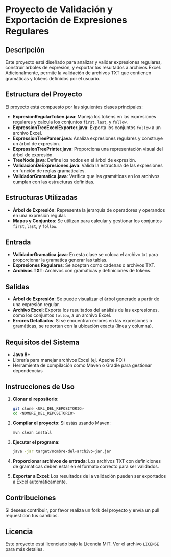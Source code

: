 
# Proyecto de Validación y Exportación de Expresiones Regulares

## Descripción
Este proyecto está diseñado para analizar y validar expresiones regulares, construir árboles de expresión, y exportar los resultados a archivos Excel. Adicionalmente, permite la validación de archivos TXT que contienen gramáticas y tokens definidos por el usuario.

## Estructura del Proyecto
El proyecto está compuesto por las siguientes clases principales:

- **ExpresionRegularToken.java**: Maneja los tokens en las expresiones regulares y calcula los conjuntos `first`, `last`, y `follow`.
- **ExpressionTreeExcelExporter.java**: Exporta los conjuntos `follow` a un archivo Excel.
- **ExpressionTreeParser.java**: Analiza expresiones regulares y construye un árbol de expresión.
- **ExpressionTreePrinter.java**: Proporciona una representación visual del árbol de expresión.
- **TreeNode.java**: Define los nodos en el árbol de expresión.
- **ValidacionDeExpresiones.java**: Valida la estructura de las expresiones en función de reglas gramaticales.
- **ValidadorGramatica.java**: Verifica que las gramáticas en los archivos cumplan con las estructuras definidas.

## Estructuras Utilizadas
- **Árbol de Expresión**: Representa la jerarquía de operadores y operandos en una expresión regular.
- **Mapas y Conjuntos**: Se utilizan para calcular y gestionar los conjuntos `first`, `last`, y `follow`.

## Entrada
- **ValidadorGramatica.java**: En esta clase se coloca el archivo.txt para proporcionar la gramatica generar las tablas.
- **Expresiones Regulares**: Se aceptan como cadenas o archivos TXT.
- **Archivos TXT**: Archivos con gramáticas y definiciones de tokens.

## Salidas
- **Árbol de Expresión**: Se puede visualizar el árbol generado a partir de una expresión regular.
- **Archivo Excel**: Exporta los resultados del análisis de las expresiones, como los conjuntos `follow`, a un archivo Excel.
- **Errores Detallados**: Si se encuentran errores en las expresiones o gramáticas, se reportan con la ubicación exacta (línea y columna).

## Requisitos del Sistema
- **Java 8+**
- Librería para manejar archivos Excel (ej. Apache POI)
- Herramienta de compilación como Maven o Gradle para gestionar dependencias

## Instrucciones de Uso

1. **Clonar el repositorio**:
   ```bash
   git clone <URL_DEL_REPOSITORIO>
   cd <NOMBRE_DEL_REPOSITORIO>
   ```

2. **Compilar el proyecto**:
   Si estás usando Maven:
   ```bash
   mvn clean install
   ```

3. **Ejecutar el programa**:
   ```bash
   java -jar target/nombre-del-archivo-jar.jar
   ```

4. **Proporcionar archivos de entrada**:
   Los archivos TXT con definiciones de gramáticas deben estar en el formato correcto para ser validados.

5. **Exportar a Excel**:
   Los resultados de la validación pueden ser exportados a Excel automáticamente.

## Contribuciones
Si deseas contribuir, por favor realiza un fork del proyecto y envía un pull request con tus cambios.

## Licencia
Este proyecto está licenciado bajo la Licencia MIT. Ver el archivo `LICENSE` para más detalles.
